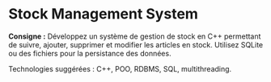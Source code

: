 # Stock Management System

**Consigne :**
Développez un système de gestion de stock en C++ permettant de suivre, ajouter, supprimer et modifier les articles en stock. Utilisez SQLite ou des fichiers pour la persistance des données.

Technologies suggérées : C++, POO, RDBMS, SQL, multithreading.
